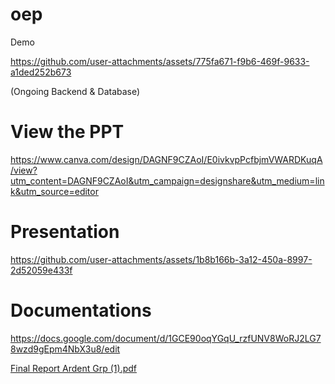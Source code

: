 # oep
Demo

https://github.com/user-attachments/assets/775fa671-f9b6-469f-9633-a1ded252b673

(Ongoing Backend & Database)


# View the PPT
https://www.canva.com/design/DAGNF9CZAoI/E0ivkvpPcfbjmVWARDKuqA/view?utm_content=DAGNF9CZAoI&utm_campaign=designshare&utm_medium=link&utm_source=editor


# Presentation
https://github.com/user-attachments/assets/1b8b166b-3a12-450a-8997-2d52059e433f

# Documentations 
https://docs.google.com/document/d/1GCE90oqYGqU_rzfUNV8WoRJ2LG78wzd9gEpm4NbX3u8/edit


[Final Report Ardent Grp (1).pdf](https://github.com/user-attachments/files/16608651/Final.Report.Ardent.Grp.1.pdf)
